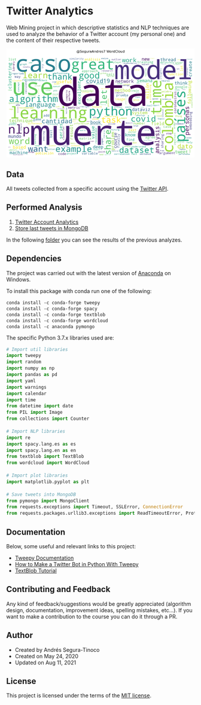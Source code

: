 # Twitter Analytics
Web Mining project in which descriptive statistics and NLP techniques are used to analyze the behavior of a Twitter account (my personal one) and the content of their respective tweets.

![WordCloud](https://raw.githubusercontent.com/ansegura7/TwitterAnalytics/master/img/wordcloud.png)

## Data
All tweets collected from a specific account using the <a href="https://developer.twitter.com/en" target="_blank" >Twitter API</a>.

## Performed Analysis
1. <a href="https://ansegura7.github.io/TwitterAnalytics/analysis/AccountAnalytics.html" >Twitter Account Analytics</a>
2. <a href="https://github.com/ansegura7/TwitterAnalytics/tree/master/etl">Store last tweets in MongoDB</a>

In the following <a href="https://github.com/ansegura7/TwitterAnalytics/tree/master/analysis" target="_blank">folder</a> you can see the results of the previous analyzes.

## Dependencies
The project was carried out with the latest version of <a href="https://www.anaconda.com/distribution/" target="_blank" >Anaconda</a> on Windows.

To install this package with conda run one of the following:
``` console
conda install -c conda-forge tweepy
conda install -c conda-forge spacy
conda install -c conda-forge textblob
conda install -c conda-forge wordcloud
conda install -c anaconda pymongo
```

The specific Python 3.7.x libraries used are:

``` python
# Import util libraries
import tweepy
import random
import numpy as np
import pandas as pd
import yaml
import warnings
import calendar
import time
from datetime import date
from PIL import Image
from collections import Counter

# Import NLP libraries
import re
import spacy.lang.es as es
import spacy.lang.en as en
from textblob import TextBlob
from wordcloud import WordCloud

# Import plot libraries
import matplotlib.pyplot as plt

# Save tweets into MongoDB
from pymongo import MongoClient
from requests.exceptions import Timeout, SSLError, ConnectionError
from requests.packages.urllib3.exceptions import ReadTimeoutError, ProtocolError
```

## Documentation
Below, some useful and relevant links to this project:

- <a href="https://docs.tweepy.org/en/latest/" target="_blank">Tweepy Documentation</a>
- <a href="https://realpython.com/twitter-bot-python-tweepy/" target="_blank" >How to Make a Twitter Bot in Python With Tweepy</a>
- <a href="https://textblob.readthedocs.io/en/dev/quickstart.html" target="_blank" >TextBlob Tutorial</a>

## Contributing and Feedback
Any kind of feedback/suggestions would be greatly appreciated (algorithm design, documentation, improvement ideas, spelling mistakes, etc...). If you want to make a contribution to the course you can do it through a PR.

## Author
- Created by Andrés Segura-Tinoco
- Created on May 24, 2020
- Updated on Aug 11, 2021

## License
This project is licensed under the terms of the <a href="https://github.com/ansegura7/TwitterAnalytics/blob/master/LICENSE">MIT license</a>.

